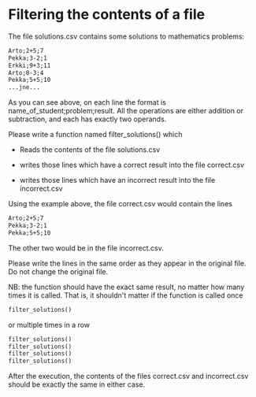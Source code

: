 
# Filtering the contents of a file

The file solutions.csv contains some solutions to mathematics problems:

```markdown
Arto;2+5;7
Pekka;3-2;1
Erkki;9+3;11
Arto;8-3;4
Pekka;5+5;10
...jne...
```

As you can see above, on each line the format is name_of_student;problem;result. All the operations are either addition or subtraction, and each has exactly two operands.

Please write a function named filter_solutions() which

- Reads the contents of the file solutions.csv

- writes those lines which have a correct result into the file correct.csv

- writes those lines which have an incorrect result into the file incorrect.csv

Using the example above, the file correct.csv would contain the lines

```markdown
Arto;2+5;7
Pekka;3-2;1
Pekka;5+5;10
```

The other two would be in the file incorrect.csv.

Please write the lines in the same order as they appear in the original file. Do not change the original file.

NB: the function should have the exact same result, no matter how many times it is called. That is, it shouldn't matter if the function is called once

```python
filter_solutions()
```

or multiple times in a row

```python
filter_solutions()
filter_solutions()
filter_solutions()
filter_solutions()
```

After the execution, the contents of the files correct.csv and incorrect.csv should be exactly the same in either case.
